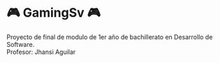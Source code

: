 # 🎮 GamingSv 🎮
Proyecto de final de modulo de 1er año de bachillerato en Desarrollo de Software. <br>
Profesor: Jhansi Aguilar
